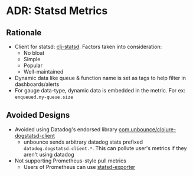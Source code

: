 ADR: Statsd Metrics
=============

Rationale
---------

- Client for statsd: [clj-statsd](https://github.com/pyr/clj-statsd). Factors taken into consideration:
  - No bloat
  - Simple 
  - Popular
  - Well-maintained
- Dynamic data like queue & function name is set as tags to help filter in dashboards/alerts
- For gauge data-type, dynamic data is embedded in the metric. For ex: `enqueued.my-queue.size`

Avoided Designs
---------

- Avoided using Datadog's endorsed library [com.unbounce/clojure-dogstatsd-client](https://github.com/unbounce/clojure-dogstatsd-client)
  - unbounce sends arbitrary datadog stats prefixed `datadog.dogstatsd.client.*`. This can pollute user's metrics if they aren't using datadog
- Not supporting Prometheus-style pull metrics
  - Users of Prometheus can use [statsd-exporter](https://github.com/prometheus/statsd_exporter)
